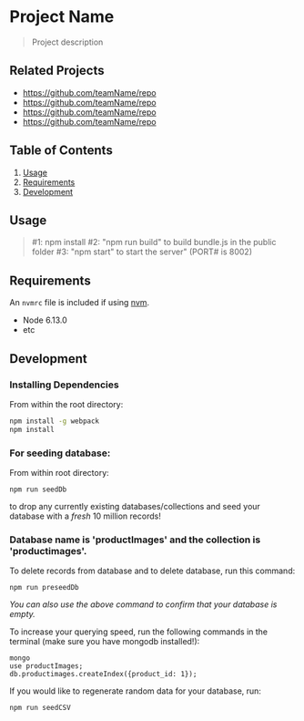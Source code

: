 # Project Name

> Project description

## Related Projects

  - https://github.com/teamName/repo
  - https://github.com/teamName/repo
  - https://github.com/teamName/repo
  - https://github.com/teamName/repo

## Table of Contents

1. [Usage](#Usage)
1. [Requirements](#requirements)
1. [Development](#development)

## Usage

> #1: npm install
> #2: "npm run build" to build bundle.js in the public folder
> #3: "npm start" to start the server" (PORT# is 8002)

## Requirements

An `nvmrc` file is included if using [nvm](https://github.com/creationix/nvm).

- Node 6.13.0
- etc

## Development

### Installing Dependencies

From within the root directory:

```sh
npm install -g webpack
npm install
```

### For seeding database:

From within root directory:
```
npm run seedDb
```

to drop any currently existing databases/collections and seed your database with a _fresh_ 10 million records!

### Database name is 'productImages' and the collection is 'productimages'.

To delete records from database and to delete database, run this command:
```
npm run preseedDb
```
_You can also use the above command to confirm that your database is empty._

To increase your querying speed, run the following commands in the terminal (make sure you have mongodb installed!):
```
mongo
use productImages;
db.productimages.createIndex({product_id: 1});
```

If you would like to regenerate random data for your database, run:
```
npm run seedCSV
```